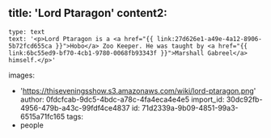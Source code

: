 title: 'Lord Ptaragon'
content2:
  -
    type: text
    text: '<p>Lord Ptaragon is a <a href="{{ link:27d626e1-a49e-4a12-8906-5b72fcd655ca }}">Hobo</a> Zoo Keeper. He was taught by <a href="{{ link:6bc55ed9-bf70-4cb1-9780-0068fb93343f }}">Marshall Gabreel</a> himself.</p>'
images:
  - 'https://thiseveningsshow.s3.amazonaws.com/wiki/lord-ptaragon.png'
author: 0fdcfcab-9dc5-4bdc-a78c-4fa4eca4e4e5
import_id: 30dc92fb-4956-479b-a43c-99fdf4ce4837
id: 71d2339a-9b09-4851-99a3-6515a71fc165
tags:
  - people
